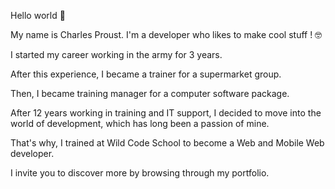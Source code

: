 Hello world 👋

My name is Charles Proust.  I'm a developer who likes to make cool stuff ! 🤓

I started my career working in the army for 3 years.

After this experience, I became a trainer for a supermarket group. 

Then, I became training manager for a computer software package.

After 12 years working in training and IT support, I decided to move into the world of development, which has long been a passion of mine.

That's why, I trained at Wild Code School to become a Web and Mobile Web developer.

I invite you to discover more by browsing through my portfolio.
